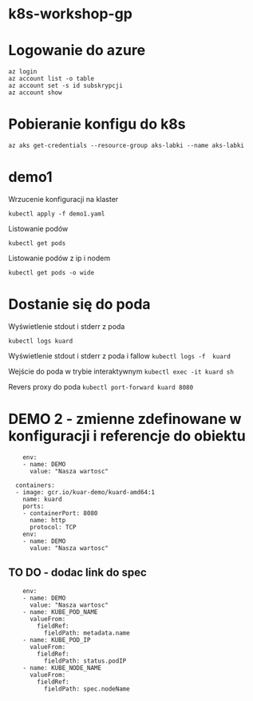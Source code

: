 # k8s-workshop-gp

# Logowanie do azure

```
az login
az account list -o table
az account set -s id subskrypcji
az account show
```

# Pobieranie konfigu do k8s

```
az aks get-credentials --resource-group aks-labki --name aks-labki
```

# demo1

Wrzucenie konfiguracji na klaster

`kubectl apply -f demo1.yaml`

Listowanie podów

`kubectl get pods`

Listowanie podów z ip i nodem

`kubectl get pods -o wide`

# Dostanie się do poda

Wyświetlenie stdout i stderr z poda

`kubectl logs kuard`

Wyświetlenie stdout i stderr z poda i fallow
`kubectl logs -f  kuard`

Wejście do poda w trybie interaktywnym
`kubectl exec -it kuard sh`

Revers proxy do poda
`kubectl port-forward kuard 8080`

# DEMO 2 - zmienne zdefinowane w konfiguracji i referencje do obiektu

```
    env:
    - name: DEMO
      value: "Nasza wartosc"
```

```
  containers:
  - image: gcr.io/kuar-demo/kuard-amd64:1
    name: kuard
    ports:
    - containerPort: 8080
      name: http
      protocol: TCP
    env:
    - name: DEMO
      value: "Nasza wartosc"
```
## TO DO - dodac link do spec

```
    env:
    - name: DEMO
      value: "Nasza wartosc"
    - name: KUBE_POD_NAME
      valueFrom:
        fieldRef:
          fieldPath: metadata.name
    - name: KUBE_POD_IP
      valueFrom:
        fieldRef:
          fieldPath: status.podIP
    - name: KUBE_NODE_NAME
      valueFrom:
        fieldRef:
          fieldPath: spec.nodeName
```
